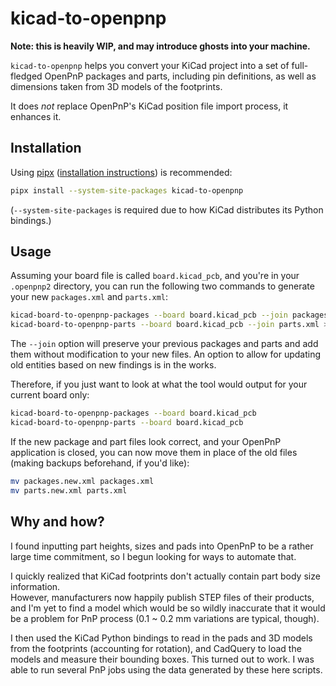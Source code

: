 # kicad-to-openpnp
**Note: this is heavily WIP, and may introduce ghosts into your machine.**

`kicad-to-openpnp` helps you convert your KiCad project into a set of full-fledged
OpenPnP packages and parts, including pin definitions, as well as dimensions
taken from 3D models of the footprints.

It does *not* replace OpenPnP's KiCad position file import process, it enhances it.

## Installation

Using [pipx](https://pipx.pypa.io/stable/) ([installation instructions](https://pipx.pypa.io/stable/installation/)) is
recommended:

```sh
pipx install --system-site-packages kicad-to-openpnp
```

(`--system-site-packages` is required due to how KiCad distributes its Python bindings.)

## Usage

Assuming your board file is called `board.kicad_pcb`, and you're in your `.openpnp2` directory,
you can run the following two commands to generate your new `packages.xml` and `parts.xml`:

```sh
kicad-board-to-openpnp-packages --board board.kicad_pcb --join packages.xml > packages.new.xml
kicad-board-to-openpnp-parts --board board.kicad_pcb --join parts.xml > parts.new.xml
```

The `--join` option will preserve your previous packages and parts and add them without modification
to your new files. An option to allow for updating old entities based on new findings is in the works.

Therefore, if you just want to look at what the tool would output for your current board only:

```sh
kicad-board-to-openpnp-packages --board board.kicad_pcb
kicad-board-to-openpnp-parts --board board.kicad_pcb
```

If the new package and part files look correct, and your OpenPnP application is closed,
you can now move them in place of the old files (making backups beforehand, if you'd like):

```sh
mv packages.new.xml packages.xml
mv parts.new.xml parts.xml
```

## Why and how?
I found inputting part heights, sizes and pads into OpenPnP to be a rather large time commitment,
so I begun looking for ways to automate that.  

I quickly realized that KiCad footprints don't actually contain part body size information.  
However, manufacturers now happily publish STEP files of their products, and
I'm yet to find a model which would be so wildly inaccurate that it would be a problem for
PnP process (0.1 ~ 0.2 mm variations are typical, though).

I then used the KiCad Python bindings to read in the pads and 3D models from the footprints
(accounting for rotation), and CadQuery to load the models and measure their bounding boxes.
This turned out to work. I was able to run several PnP jobs using the data generated by these
here scripts.
